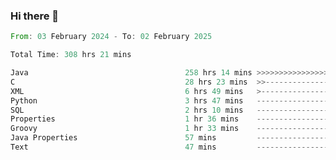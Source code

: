 ### Hi there 👋

<!--
**luoxuanzao/luoxuanzao** is a ✨ _special_ ✨ repository because its `README.md` (this file) appears on your GitHub profile.

Here are some ideas to get you started:

- 🔭 I’m currently working on ...
- 🌱 I’m currently learning ...
- 👯 I’m looking to collaborate on ...
- 🤔 I’m looking for help with ...
- 💬 Ask me about ...
- 📫 How to reach me: ...
- 😄 Pronouns: ...
- ⚡ Fun fact: ...
-->

<!--START_SECTION:waka-->

```rust
From: 03 February 2024 - To: 02 February 2025

Total Time: 308 hrs 21 mins

Java                                   258 hrs 14 mins >>>>>>>>>>>>>>>>>>>>>----   83.71 %
C                                      28 hrs 23 mins  >>-----------------------   09.21 %
XML                                    6 hrs 49 mins   >------------------------   02.21 %
Python                                 3 hrs 47 mins   -------------------------   01.23 %
SQL                                    2 hrs 10 mins   -------------------------   00.70 %
Properties                             1 hr 36 mins    -------------------------   00.52 %
Groovy                                 1 hr 33 mins    -------------------------   00.51 %
Java Properties                        57 mins         -------------------------   00.31 %
Text                                   47 mins         -------------------------   00.26 %
```

<!--END_SECTION:waka-->